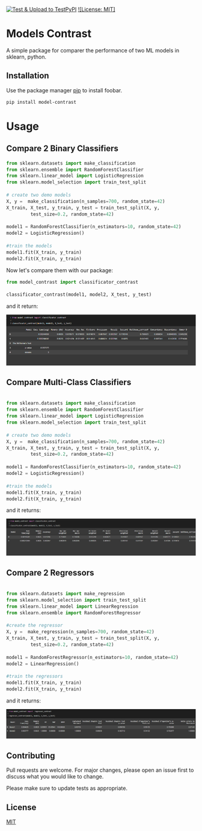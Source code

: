 [![Test & Upload to TestPyPI](https://github.com/ArmandDS/model_contrast/actions/workflows/test_and_upload_to_TestPyPI.yml/badge.svg)](https://github.com/ArmandDS/model_contrast/actions/workflows/test_and_upload_to_TestPyPI.yml)
[![License: MIT]](https://img.shields.io/github/license/armandds/model_contrast)



# Models Contrast

A simple package for comparer the performance of two ML models in sklearn, python.

## Installation

Use the package manager [pip](https://pip.pypa.io/en/stable/) to install foobar.

```bash
pip install model-contrast
```

# Usage

## Compare 2 Binary Classifiers

```python
from sklearn.datasets import make_classification
from sklearn.ensemble import RandomForestClassifier
from sklearn.linear_model import LogisticRegression
from sklearn.model_selection import train_test_split

# create two demo models
X, y =  make_classification(n_samples=700, random_state=42)
X_train, X_test, y_train, y_test = train_test_split(X, y,
         test_size=0.2, random_state=42)

model1 = RandomForestClassifier(n_estimators=10, random_state=42)
model2 = LogisticRegression()

#train the models
model1.fit(X_train, y_train)
model2.fit(X_train, y_train)

```

Now let's compare them with our package:

```python
from model_contrast import classificator_contrast

classificator_contrast(model1, model2, X_test, y_test)

```
and it return: 

![image](https://github.com/ArmandDS/model_contrast/blob/main/img/binary.PNG)


## Compare Multi-Class Classifiers

```python

from sklearn.datasets import make_classification
from sklearn.ensemble import RandomForestClassifier
from sklearn.linear_model import LogisticRegression
from sklearn.model_selection import train_test_split

# create two demo models
X, y =  make_classification(n_samples=700, random_state=42)
X_train, X_test, y_train, y_test = train_test_split(X, y,
         test_size=0.2, random_state=42)

model1 = RandomForestClassifier(n_estimators=10, random_state=42)
model2 = LogisticRegression()

#train the models
model1.fit(X_train, y_train)
model2.fit(X_train, y_train)


```
and it returns:

![image](https://github.com/ArmandDS/model_contrast/blob/main/img/multiclass.PNG)


## Compare 2 Regressors

```python

from sklearn.datasets import make_regression
from sklearn.model_selection import train_test_split
from sklearn.linear_model import LinearRegression
from sklearn.ensemble import RandomForestRegressor

#create the regressor
X, y =  make_regression(n_samples=700, random_state=42)
X_train, X_test, y_train, y_test = train_test_split(X, y,
         test_size=0.2, random_state=42)

model1 = RandomForestRegressor(n_estimators=10, random_state=42)
model2 = LinearRegression()

#train the regressors
model1.fit(X_train, y_train)
model2.fit(X_train, y_train)


```
and it returns:

![image](https://github.com/ArmandDS/model_contrast/blob/main/img/regressors.PNG)


## Contributing
Pull requests are welcome. For major changes, please open an issue first to discuss what you would like to change.

Please make sure to update tests as appropriate.

## License
[MIT](https://choosealicense.com/licenses/mit/)